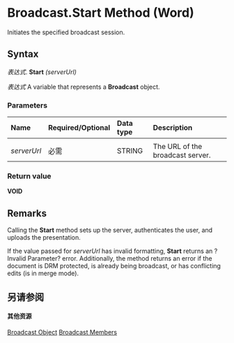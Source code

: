 
# Broadcast.Start Method (Word)

Initiates the specified broadcast session.


## Syntax

 _表达式_. **Start** _(serverUrl)_

 _表达式_ A variable that represents a **Broadcast** object.


### Parameters



|**Name**|**Required/Optional**|**Data type**|**Description**|
|:-----|:-----|:-----|:-----|
|||||
| _serverUrl_|必需|STRING|The URL of the broadcast server.|

### Return value

 **VOID**


## Remarks

Calling the  **Start** method sets up the server, authenticates the user, and uploads the presentation.

If the value passed for  _serverUrl_ has invalid formatting, **Start** returns an ?Invalid Parameter? error. Additionally, the method returns an error if the document is DRM protected, is already being broadcast, or has conflicting edits (is in merge mode).


## 另请参阅


#### 其他资源


[Broadcast Object](47a77749-ef18-d38a-af24-03f32c9e1151.md)
[Broadcast Members](http://msdn.microsoft.com/library/936c0328-6b7d-b886-c9c8-e942455c5081%28Office.15%29.aspx)